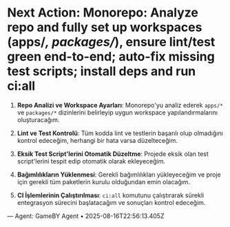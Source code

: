 # Next Action: Monorepo: Analyze repo and fully set up workspaces (apps/*, packages/*), ensure lint/test green end-to-end; auto-fix missing test scripts; install deps and run ci:all

1. **Repo Analizi ve Workspace Ayarları**: Monorepo'yu analiz ederek `apps/*` ve `packages/*` dizinlerini belirleyip uygun workspace yapılandırmalarını oluşturacağım.

2. **Lint ve Test Kontrolü**: Tüm kodda lint ve testlerin başarılı olup olmadığını kontrol edeceğim, herhangi bir hata varsa düzelteceğim.

3. **Eksik Test Script'lerini Otomatik Düzeltme**: Projede eksik olan test script'lerini tespit edip otomatik olarak ekleyeceğim.

4. **Bağımlılıkların Yüklenmesi**: Gerekli bağımlılıkları yükleyeceğim ve proje için gerekli tüm paketlerin kurulu olduğundan emin olacağım.

5. **CI İşlemlerinin Çalıştırılması**: `ci:all` komutunu çalıştırarak sürekli entegrasyon sürecini başlatacağım ve sonuçları kontrol edeceğim.

— Agent: GameBY Agent • 2025-08-16T22:56:13.405Z
